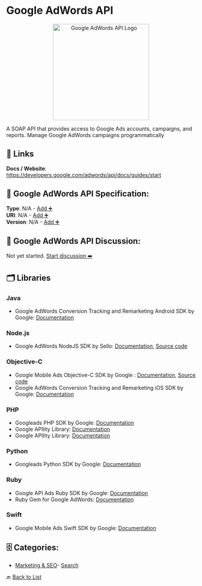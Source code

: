 # Google AdWords API
<p align="center">
    <img width="256" src="https://raw.githubusercontent.com/apis-list/apis-list/main/apis/google-adwords-api/logo_256x256.png" alt="Google AdWords API Logo"/>
</p>
A SOAP API that provides access to Google Ads accounts, campaigns, and reports. Manage Google AdWords campaigns programmatically

##  🔗 Links
**Docs / Website**: https://developers.google.com/adwords/api/docs/guides/start

## 🧬 Google AdWords API Specification:
**Type**: N/A - [Add ➕](https://github.com/apis-list/apis-list/edit/main/apis.yaml#L8250)  
**URI**: N/A - [Add ➕](https://github.com/apis-list/apis-list/edit/main/apis.yaml#L8250)  
**Version**: N/A - [Add ➕](https://github.com/apis-list/apis-list/edit/main/apis.yaml#L8250)

## 💬 Google AdWords API Discussion:
Not yet started. [Start discussion ➡️](https://github.com/apis-list/apis-list/discussions/new)

## 🗂️ Libraries
### Java
- Google AdWords Conversion Tracking and Remarketing Android SDK by Google: [Documentation](https://developers.google.com/app-conversion-tracking/android/)
### Node.js
- Google AdWords NodeJS SDK by Sello: [Documentation](https://www.npmjs.com/package/@sellorex/adwords-api-vu), [Source code](https://github.com/sello-rex/adwords-api)
### Objective-C
- Google Mobile Ads Objective-C SDK by Google : [Documentation](https://developers.google.com/admob/ios/download), [Source code](https://github.com/googleads/googleads-mobile-ios-examples/tree/master/Objective-C)
- Google AdWords Conversion Tracking and Remarketing iOS SDK by Google: [Documentation](https://developers.google.com/app-conversion-tracking/ios/)
### PHP
- Googleads PHP SDK by Google: [Documentation](https://github.com/googleads/googleads-php-lib)
- Google APIlity Library: [Documentation]()
- Google APIlity Library: [Documentation]()
### Python
- Googleads Python SDK by Google: [Documentation](https://github.com/googleads/googleads-python-lib)
### Ruby
- Google API Ads Ruby SDK by Google: [Documentation](https://github.com/googleads/google-api-ads-ruby)
- Ruby Gem for Google AdWords: [Documentation](http://code.google.com/p/google-api-adwords-ruby/)
### Swift
- Google Mobile Ads Swift SDK by Google: [Documentation](https://github.com/googleads/googleads-mobile-ios-examples/tree/master/Swift)


## 🗄️ Categories:
- [Marketing & SEO](https://github.com/apis-list/apis-list#marketing--seo-)- [Search](https://github.com/apis-list/apis-list#search-)

🔙  [Back to List](https://github.com/apis-list/apis-list)
